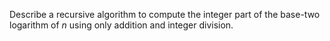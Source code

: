 Describe a recursive algorithm to compute the integer part of the base-two logarithm of $n$ using only addition and integer division.
